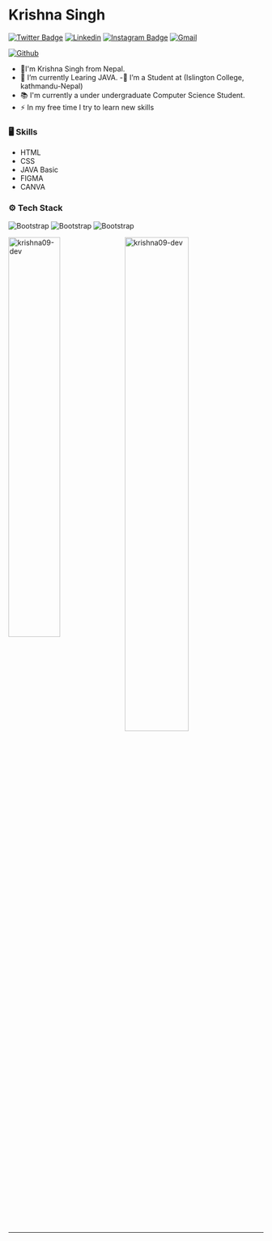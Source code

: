 # Krishna Singh

[![Twitter Badge](https://img.shields.io/badge/-Twitter-1da1f2?labelColor=1da1f2&logo=twitter&logoColor=white&link=https://twitter.com/@kris_hna01)](https://twitter.com/@kris_hna01)
[![Linkedin](https://img.shields.io/badge/-LinkedIn-blue?style=flat&logo=Linkedin&logoColor=white)](https://www.linkedin.com/in/www.linkedin.com/in/krishnasingh09/)
[![Instagram Badge](https://img.shields.io/badge/-Instagram-purple?logo=instagram&logoColor=white&link=https://instagram.com/https://www.instagram.com/_kris_hna01//)](https://www.instagram.com/https://www.instagram.com/_kris_hna01/)
[![Gmail](https://img.shields.io/badge/-Gmail-c14438?style=flat&logo=Gmail&logoColor=white)](mailto:officialkrishna09@gmail.com)

[![Github](https://img.shields.io/github/followers/krishna09-dev?label=Follow&style=social)](https://github.com/krishna09-dev)

- 👋I'm Krishna Singh from Nepal.
- 🤔 I’m currently Learing JAVA.
-🔭 I’m a Student at (Islington College, kathmandu-Nepal)
- 📚 I'm currently a under undergraduate Computer Science Student.
- ⚡ In my free time I try to learn new skills


### 🖥 Skills

- HTML
- CSS
- JAVA Basic
- FIGMA
- CANVA
### ⚙️ Tech Stack

![Bootstrap](https://img.shields.io/badge/-HTML-05122A?style=flat-square&logo=HTML&color=353535) ![Bootstrap](https://img.shields.io/badge/-CSS-05122A?style=flat-square&logo=CSS&color=353535) ![Bootstrap](https://img.shields.io/badge/-JAVA-05122A?style=flat-square&logo=JAVA&color=353535)

<div>
  <img width="45%" align="left" src="https://github-readme-stats.vercel.app/api/top-langs?username=krishna09-dev&show_icons=true&locale=en&layout=compact" alt="krishna09-dev" />
  <img width="50%"  src="https://github-readme-streak-stats.herokuapp.com/?user=krishna09-dev&" alt="krishna09-dev" />
</div>


---
